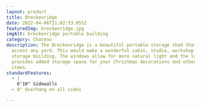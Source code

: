 ```yaml
---
layout: product
title: Breckenridge
date: 2022-04-06T21:02:53.055Z
featuredImg: breckenridge.jpg
imgAlt: breckenridge portable building
category: Chateau
description: The Breckenridge is a beautiful portable storage shed that would
  accent any yard. This would make a wonderful cabin, studio, workshop or
  storage building. The windows allow for more natural light and the loft
  provides added storage space for your Christmas decorations and other seasonal
  items.
standardFeatures:
  - |
    6'10" Sidewalls
  - 8" Overhang on all sides

---
```


